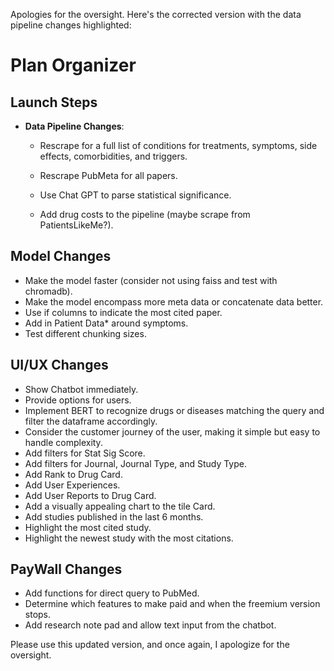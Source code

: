 Apologies for the oversight. Here's the corrected version with the data pipeline changes highlighted:

# Plan Organizer

## Launch Steps
- **Data Pipeline Changes**:

  - Rescrape for a full list of conditions for treatments, symptoms, side effects, comorbidities, and triggers.
  
  - Rescrape PubMeta for all papers.
  - Use Chat GPT to parse statistical significance.
  - Add drug costs to the pipeline (maybe scrape from PatientsLikeMe?).

## Model Changes
- Make the model faster (consider not using faiss and test with chromadb).
- Make the model encompass more meta data or concatenate data better.
- Use if columns to indicate the most cited paper.
- Add in Patient Data* around symptoms.
- Test different chunking sizes.

## UI/UX Changes
- Show Chatbot immediately.
- Provide options for users.
- Implement BERT to recognize drugs or diseases matching the query and filter the dataframe accordingly.
- Consider the customer journey of the user, making it simple but easy to handle complexity.
- Add filters for Stat Sig Score.
- Add filters for Journal, Journal Type, and Study Type.
- Add Rank to Drug Card.
- Add User Experiences.
- Add User Reports to Drug Card.
- Add a visually appealing chart to the tile Card.
- Add studies published in the last 6 months.
- Highlight the most cited study.
- Highlight the newest study with the most citations.

## PayWall Changes
- Add functions for direct query to PubMed.
- Determine which features to make paid and when the freemium version stops.
- Add research note pad and allow text input from the chatbot.

Please use this updated version, and once again, I apologize for the oversight.
